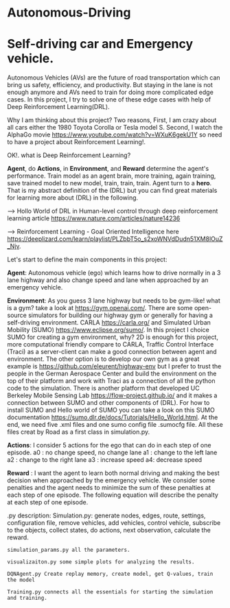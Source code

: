 # Autonomous-Driving
# Self-driving car and Emergency vehicle. 
Autonomous Vehicles (AVs) are the future of road transportation which can bring us safety, efficiency, and productivity. But staying in the lane is not enough anymore and AVs need to train for doing more complicated edge cases. In this project, I try to solve one of these edge cases with help of Deep Reinforcement Learning(DRL).

Why I am thinking about this project? 
Two reasons, First, I am crazy about all cars either the 1980 Toyota Corolla or Tesla model S. Second, I watch the AlphaGo movie https://www.youtube.com/watch?v=WXuK6gekU1Y so need to have a project about Reinforcement Learning!. 

OK!. what is Deep Reinforcement Learning? 

**Agent**, do **Actions**, in **Environment**, and **Reward** determine the agent's performance. Train model as an agent brain, more training, again training, save trained model to new model, train, train, train. Agent turn to  a **hero**. That is my abstract definition of the (DRL) but you can find great materials for learning more about (DRL) in the following. 

--> Hollo World of DRL in Human-level control through deep reinforcement learning article https://www.nature.com/articles/nature14236

--> Reinforcement Learning - Goal Oriented Intelligence here https://deeplizard.com/learn/playlist/PLZbbT5o_s2xoWNVdDudn51XM8lOuZ_Njv. 

Let's start to define the main components in this project:

**Agent**: Autonomous vehicle (ego) which learns how to drive normally in a 3 lane highway and also change speed and lane when approached by an emergency vehicle.

**Environment**: As you guess 3 lane highway but needs to be gym-like! what is a  gym? take a look at https://gym.openai.com/. There are some open-source simulators for building our highway gym or generally for having a self-driving environment. CARLA https://carla.org/ and Simulated Urban Mobility (SUMO) https://www.eclipse.org/sumo/. In this project I choice SUMO for creating a gym environment, why? 2D is enough for this project, more computational friendly compare to CARLA, Traffic Control Interface (Traci) as a server-client can make a good connection between agent and environment. The other option is to develop our own gym as a great example is https://github.com/eleurent/highway-env but I prefer to trust the people in the German Aerospace Center and build the environment on the top of their platform and work with Traci as a connection of all the python code to the simulation. There is another platform that developed UC Berkeley Mobile Sensing Lab https://flow-project.github.io/ and it makes a connection between SUMO and other components of (DRL). 
For how to install SUMO and Hello world of SUMO you can take a look on this SUMO documentation https://sumo.dlr.de/docs/Tutorials/Hello_World.html. 
At the end, we need five .xml files and one sumo config file .sumocfg file. All these files creat by Road as a first class in simulation.py.  

**Actions**: I consider 5 actions for the ego that can do in each step of one episode.
            a0 : no change speed, no change lane
            a1 : change to the left lane 
            a2 : change to the right lane 
            a3 : increase speed 
            a4:  decrease speed 

**Reward** : I want the agent to learn both normal driving and making the best decision when approached by the emergency vehicle. We consider some penalties and the agent needs to minimize the sum of these penalties at each step of one episode. The following equation will describe the penalty at each step of one episode. 

.py description: 
    Simulation.py: generate nodes, edges, route, settings, configuration file, remove vehicles, add vehicles, control vehicle, subscribe to the objects, collect states, do actions, next observation, calculate the reward. 

    simulation_params.py all the parameters. 

    visualizaiton.py some simple plots for analyzing the results. 
    
    DQNAgent.py Create replay memory, create model, get Q-values, train the model 

    Training.py connects all the essentials for starting the simulation and training. 